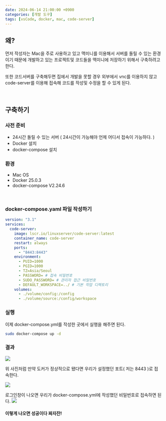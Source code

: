 ```yaml
---
date: 2024-06-14 21:00:00 +0900
categories: [개발 도구]
tags: [vsCode, docker, mac, code-server]
---
```


## 왜?

먼저 작성자는 Mac을 주로 사용하고 있고 맥미니를 이용해서 서버를 돌릴 수 있는 환경이기 때문에
개발하고 있는 프로젝트및 코드들을 맥미니에 저장하기 위해서 구축하려고 한다.

또한 코드서버를 구축해두면 집에서 개발을 못할 경우 외부에서 vnc를 이용하지 않고
code-server를 이용해 접속해 코드를 작성및 수정을 할 수 있게 된다.

<br/>

## 구축하기

### 사전 준비

- 24시간 돌릴 수 있는 서버 ( 24시간이 가능해야 언제 어디서 접속이 가능하다. )
- Docker 설치
- docker-compose 설치

### 환경

- Mac OS
- Docker 25.0.3
- docker-compose V2.24.6

<br/>

### docker-compose.yaml 파일 작성하기

```yaml
version: "3.1"
services:
  code-server:
    image: lscr.io/linuxserver/code-server:latest
    container_name: code-server
    restart: always
    ports:
      - "8443:8443"
    environment:
      - PUID=1000
      - PGID=1000
      - TZ=Asia/Seoul
      - PASSWORD= # 접속 비밀번호
      - SUDO_PASSWORD= # 관리자 접근 비밀번호
      - DEFAULT_WORKSPACE=../ # 기본 작업 디렉토리
    volumes:
      - ./volume/config:/config
      - ./volume/source:/config/workspace
```

### 실행

이제 docker-compose.yml를 작성한 곳에서 실행을 해주면 된다.

```bash
sudo docker-compose up -d
```

### 결과

![](https://velog.velcdn.com/images/kimdongwoo0930/post/902e1c0c-ee5e-4f24-9629-885bc4d325fc/image.png)

위 사진처럼 만약 도커가 정상적으로 됐다면 우리가 설정했던 포트( 저는 8443 )로 접속한다.

![](https://velog.velcdn.com/images/kimdongwoo0930/post/5d14b232-baf9-44b6-84b8-1d9ede1cd49d/image.png)

로그인창이 나오면 우리가 docker-compose.yml에 작성했던 비밀번호로 접속하면 된다.
![](https://velog.velcdn.com/images/kimdongwoo0930/post/ebba9b85-ce02-4cb8-8a73-d1821f44a7b4/image.png)

#### 이렇게 나오면 성공이다 짜자잔!
